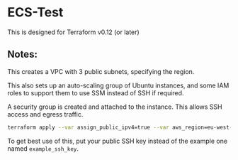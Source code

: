 # ECS-Test

This is designed for Terraform v0.12 (or later)

## Notes:

This creates a VPC  with 3 public subnets, specifying the region.

This also sets up an auto-scaling group of Ubuntu instances, and some IAM roles
to support them to use SSM instead of SSH if required.

A security group is created and attached to the instance. This allows SSH access
and egress traffic.

```bash
terraform apply --var assign_public_ipv4=true --var aws_region=eu-west-1
```

To get best use of this, put your public SSH key instead of the example one
named `example_ssh_key`.
